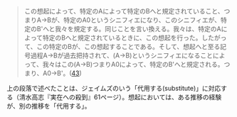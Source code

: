 > この想起によって、特定のAによって特定のBへと規定されていること、つまりA->Bが、特定のA0というシニフィエになり、このシニフィエが、特定のB'へと我々を規定する。同じことを言い換える。我々は、特定のAによって特定のBへと規定されているときに、この想起を行った。したがって、この特定のBが、この想起することである。そして、想起へと至る記号過程A->Bが過去把持されて、(A->B)というシニフィエになることによって、我々はこの(A->B)つまりA0によって、特定のB'へと規定される。つまり、A0->B'。([43](043.md))

上の段落で述べたことは、ジェイムズのいう「代用する(substitute)」に対応する（清水高志『実在への殺到』61ページ）。想起においては、ある推移の経験が、別の推移を「代用する」。
